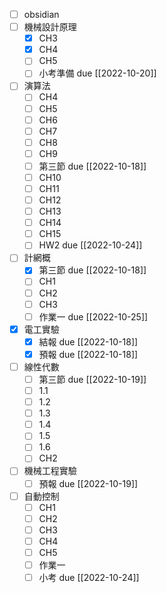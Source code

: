 - [ ] obsidian
- [ ] 機械設計原理
	- [x] CH3
	- [x] CH4
	- [ ] CH5
	- [ ] 小考準備 due [[2022-10-20]]
- [ ] 演算法
	- [ ] CH4
	- [ ] CH5
	- [ ] CH6
	- [ ] CH7
	- [ ] CH8
	- [ ] CH9
	- [ ] 第三節 due [[2022-10-18]]
	- [ ] CH10
	- [ ] CH11
	- [ ] CH12
	- [ ] CH13
	- [ ] CH14
	- [ ] CH15
	- [ ] HW2 due  [[2022-10-24]]
- [ ] 計網概
	- [x] 第三節 due [[2022-10-18]]
	- [ ] CH1
	- [ ] CH2
	- [ ] CH3
	- [ ] 作業一 due [[2022-10-25]]
- [x] 電工實驗
	- [x] 結報 due [[2022-10-18]]
	- [x] 預報 due [[2022-10-18]]
- [ ] 線性代數
	- [ ] 第三節 due [[2022-10-19]]
	- [ ] 1.1
	- [ ] 1.2
	- [ ] 1.3
	- [ ] 1.4
	- [ ] 1.5
	- [ ] 1.6
	- [ ] CH2
- [ ] 機械工程實驗
	- [ ] 預報 due [[2022-10-19]]
- [ ] 自動控制
	- [ ] CH1
	- [ ] CH2
	- [ ] CH3
	- [ ] CH4
	- [ ] CH5
	- [ ] 作業一
	- [ ] 小考 due [[2022-10-24]]